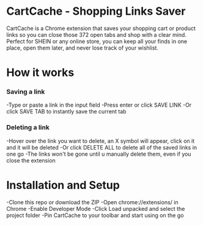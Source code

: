 # CartCache - Shopping Links Saver
CartCache is a Chrome extension that saves your shopping cart or product links so you can close those 372 open tabs and shop with a clear mind. Perfect for SHEIN or any online store, you can keep all your finds in one place, open them later, and never lose track of your wishlist.
# How it works
### Saving a link
-Type or paste a link in the input field
-Press enter or click SAVE LINK
-Or click SAVE TAB to instantly save the current tab
### Deleting a link
-Hover over the link you want to delete, an X symbol will appear, click on it and it will be deleted
-Or click DELETE ALL to delete all of the saved links in one go
-The links won't be gone until u manually delete them, even if you close the extension

# Installation and Setup
-Clone this repo or download the ZIP
-Open chrome://extensions/ in Chrome
-Enable Developer Mode
-Click Load unpacked and select the project folder
-Pin CartCache to your toolbar and start using on the go
